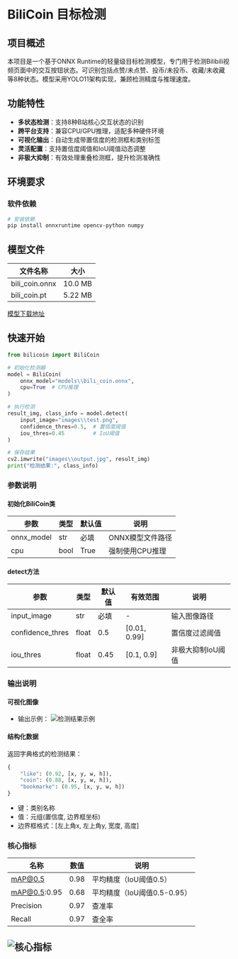# BiliCoin 目标检测

## 项目概述

本项目是一个基于ONNX Runtime的轻量级目标检测模型，专门用于检测Bilibili视频页面中的交互按钮状态。可识别包括点赞/未点赞、投币/未投币、收藏/未收藏等8种状态。模型采用YOLO11架构实现，兼顾检测精度与推理速度。

## 功能特性

- **多状态检测**：支持8种B站核心交互状态的识别
- **跨平台支持**：兼容CPU/GPU推理，适配多种硬件环境
- **可视化输出**：自动生成带置信度的检测框和类别标签
- **灵活配置**：支持置信度阈值和IoU阈值动态调整
- **非极大抑制**：有效处理重叠检测框，提升检测准确性

## 环境要求


### 软件依赖

```bash
# 安装依赖
pip install onnxruntime opencv-python numpy
```

## 模型文件

| 文件名称          | 大小    | 
|------------------|---------|
| bili_coin.onnx   | 10.0 MB | 
| bili_coin.pt     | 5.22 MB | 


[模型下载地址](https://github.com/danel-phang/BiliCoin/releases/tag/models)


## 快速开始

```python
from bilicoin import BiliCoin

# 初始化检测器
model = BiliCoin(
    onnx_model="models\\bili_coin.onnx",
    cpu=True  # CPU推理
)

# 执行检测
result_img, class_info = model.detect(
    input_image="images\\test.png",
    confidence_thres=0.5,  # 置信度阈值
    iou_thres=0.45         # IoU阈值
)

# 保存结果
cv2.imwrite("images\\output.jpg", result_img)
print("检测结果:", class_info)
```

### 参数说明

#### 初始化BiliCoin类
| 参数        | 类型   | 默认值 | 说明                          |
|-------------|--------|--------|-------------------------------|
| onnx_model  | str    | 必填   | ONNX模型文件路径              |
| cpu         | bool   | True   | 强制使用CPU推理               |

#### detect方法
| 参数             | 类型   | 默认值 | 有效范围    | 说明                     |
|------------------|--------|--------|-------------|--------------------------|
| input_image      | str    | 必填   | -           | 输入图像路径             |
| confidence_thres | float  | 0.5    | [0.01, 0.99]| 置信度过滤阈值           |
| iou_thres        | float  | 0.45   | [0.1, 0.9]  | 非极大抑制IoU阈值        |

### 输出说明

#### 可视化图像
- 输出示例：
  ![检测结果示例](https://github.com/danel-phang/BiliCoin/images/output.jpg)

#### 结构化数据
返回字典格式的检测结果：
```python
{
    "like": (0.92, [x, y, w, h]),
    "coin": (0.88, [x, y, w, h]),
    "bookmarke": (0.95, [x, y, w, h])
}
```
- 键：类别名称
- 值：元组(置信度, 边界框坐标)
- 边界框格式：[左上角x, 左上角y, 宽度, 高度]

### 核心指标

| 名称       | 数值    | 说明                          |
|----------------|---------|-------------------------------|
| mAP@0.5        | 0.98   | 平均精度（IoU阈值0.5）        |
| mAP@0.5:0.95   | 0.68   | 平均精度（IoU阈值0.5-0.95）   |
| Precision      | 0.97   | 查准率                        |
| Recall         | 0.97   | 查全率                        |

![核心指标](https://github.com/danel-phang/BiliCoin/images/results.png)
---
